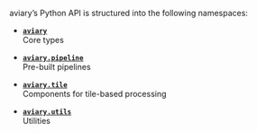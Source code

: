 <style>
  .md-sidebar--secondary { visibility: hidden }
</style>

aviary’s Python API is structured into the following namespaces:

<div class="grid cards" markdown>

-   [**`aviary`**][**aviary**]<br />
    Core types

-   [**`aviary.pipeline`**][**aviary.pipeline**]<br />
    Pre-built pipelines

-   [**`aviary.tile`**][**aviary.tile**]<br />
    Components for tile-based processing

-   [**`aviary.utils`**][**aviary.utils**]<br />
    Utilities

</div>

  [**aviary**]: core/bounding_box.md
  [**aviary.pipeline**]: pipeline/tile_pipeline.md
  [**aviary.tile**]: tile/model/adois.md
  [**aviary.utils**]: utils/coordinates_filter/coordinates_filter.md

